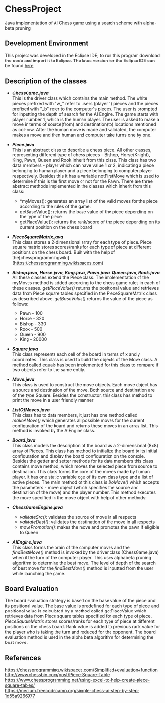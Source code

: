 # ChessProject
Java implementation of AI Chess game using a search scheme with alpha-beta pruning

## **Development Environment**

This project was developed in the Eclipse IDE; to run this program download the code and import it to Eclipse. The lates version for the Eclipse IDE can be found [here](http://www.eclipse.org/downloads/eclipse-packages/)

## **Description of the classes**

- **_ChessGame.java_** <br />
This is the driver class which contains the main method. The white pieces prefixed with "w_" refer to users (player 1) pieces and the pieces prefixed with "_b" refer to the computer's pieces. The user is prompted for inputting the depth of search for the AI Engine. The game starts with player number 1, which is the human player. The user is asked to make a move in terms of source(from) and destination(to) locations mentioned as col-row. After the human move is made and validated, the computer makes a move and then human and computer take turns one by one.

- **_Piece.java_** <br />
This is an abstract class to describe a chess piece. All other classes, representing different type of chess pieces - Bishop, Horse(Knight), King, Pawn, Queen and Rook inherit from this class. This class has two data members - player which can have value 1 or 2, indicating a piece belonging to human player and a piece belonging to computer player respectively. Besides this it has a variable notFirstMove which is used to determine if this is the first move or not for the Pawn. There are three abstract methods implemented in the classes which inherit from this class:
   - *myMoves(): generates an array list of the valid moves for the piece according to the rules of the game.
   - getBaseValue(): returns the base value of the piece depending on the type of the piece
   - getPlaceValue(): returns the rank/score of the piece depending on its current position on the chess board



- **_PieceSquareMatrix.java_** <br />
This class stores a 2-dimensional array for each type of piece. Piece square matrix stores scores/ranks for each type of piece at different positions on the chess board. Built with the help of the[chessprogrammingwiki] (https://chessprogramming.wikispaces.com)

- **_Bishop.java, Horse.java, King.java, Pawn.java, Queen.java, Rook.java_** <br />
All these classes extend the Piece class. The implementation of the myMoves method is added according to the chess game rules in each of these classes. *getPlaceValue()* returns the positional value and retrieves data from Piece square tables specified in the PieceSquareMatrix class as described above. *getBaseValue()* returns the value of the piece as follows:
   - Pawn - 100
   - Horse - 320
   - Bishop - 330
   - Rook - 500
   - Queen - 900
   - King - 20000<br />

- **_Square.java_** <br />
This class represents each cell of the board in terms of x and y coordinates. This class is used to build the objects of the Move class. A method called equals has been implemented for this class to compare if two objects refer to the same entity.

- **_Move.java_** <br />
This class is used to construct the move objects. Each move object has a source and destination of the move. Both source and destination are of the type Square. Besides the constructor, this class has method to print the move in a user friendly manner

- **_ListOfMoves.java_** <br />
This class has to data members, it just has one method called *makeAMove()* which generates all possible moves for the current configuration of the board and returns these moves in an array list. This method is invoked by the AIEngine class.

- **_Board.java_** <br />
This class models the description of the board as a 2-dimensional (8x8) array of Pieces. This class has method to initialize the board to its initial configuration and display the board configuration on the console. Besides the getter and setter methods for its data members this class contains move method, which moves the selected piece from source to destination. This class forms the core of the moves made by human player.  It has one static variable cge of its own class type and a list of active pieces. The main method of this class is *DoMove()* which accepts the parameters - move object (which specifies the source and destination of the move) and the player number. This method executes the move specified in the move object with help of other methods:

- **_ChessGameEngine.java_** <br />
     - *validateSrc()*: validates the source of move in all respects 
     - *validateDest()*: validates the destination of the move in all respects 
     - *movePromotion()*: makes the move and promotes the pawn if eligible to Queen <br />

- **_AIEngine.java_** <br />
This class forms the brain of the computer moves and the *findBestMove()* method is invoked by the driver class (ChessGame.java) when it the turn of the computer player. This uses alphabeta pruning algorithm to determine the best move. The level of depth of the search of best move for the *findBestMove()* method is inputted from the user while launching the game. 

## Board Evaluation

The board evaluation strategy is based on the base value of the piece and its positional value. The base value is predefined for each type of piece and positional value is calculated by a method called getPlaceValue which retrieves data from Piece square tables specified for each type of piece. *PieceSquareMatrix* stores scores/ranks for each type of piece at different positions on the chess board. Rank value is added to previous rank value for the player who is taking the turn and reduced for the opponent. The board evaluation method is used in the alpha beta algorithm for determining the best move.


## **References**
https://chessprogramming.wikispaces.com/Simplified+evaluation+function<br />
http://www.chessbin.com/post/Piece-Square-Table<br />
https://www.chessprogramming.net/using-excel-to-help-create-piece-square-tables/<br />
https://medium.freecodecamp.org/simple-chess-ai-step-by-step-1d55a9266977<br />


